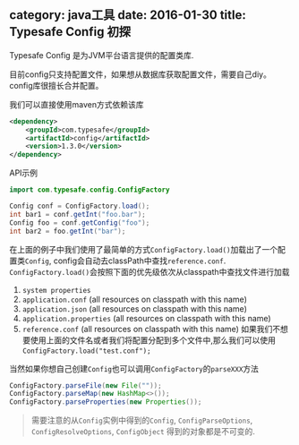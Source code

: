 category: java工具
date: 2016-01-30
title: Typesafe Config 初探
---
Typesafe Config 是为JVM平台语言提供的配置类库.

目前config只支持配置文件，如果想从数据库获取配置文件，需要自己diy。 config库很擅长合并配置。

我们可以直接使用maven方式依赖该库
```xml
<dependency>
    <groupId>com.typesafe</groupId>
    <artifactId>config</artifactId>
    <version>1.3.0</version>
</dependency>
```

API示例
```java
import com.typesafe.config.ConfigFactory

Config conf = ConfigFactory.load();
int bar1 = conf.getInt("foo.bar");
Config foo = conf.getConfig("foo");
int bar2 = foo.getInt("bar");
```

在上面的例子中我们使用了最简单的方式`ConfigFactory.load()`加载出了一个配置类`Config`, config会自动去classPath中查找`reference.conf`. `ConfigFactory.load()`会按照下面的优先级依次从classpath中查找文件进行加载
1. `system properties`
2. `application.conf` (all resources on classpath with this name)
3. `application.json` (all resources on classpath with this name)
4. `application.properties` (all resources on classpath with this name)
5. `reference.conf` (all resources on classpath with this name)
如果我们不想要使用上面的文件名或者我们将配置分配到多个文件中,那么我们可以使用`ConfigFactory.load("test.conf");`

当然如果你想自己创建`Config`也可以调用`ConfigFactory`的`parseXXX`方法
```java
ConfigFactory.parseFile(new File(""));
ConfigFactory.parseMap(new HashMap<>());
ConfigFactory.parseProperties(new Properties());
```

> 需要注意的从`Config`实例中得到的`Config`, `ConfigParseOptions`, `ConfigResolveOptions`, `ConfigObject` 得到的对象都是不可变的.

